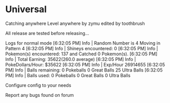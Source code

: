 # Universal
Catching anywhere Level anywhere by zymu edited by toothbrush

All release are tested before releasing...

Logs for normal mode
[6:32:05 PM] Info | Random Number is 4 Moving in Pattern 4
[6:32:05 PM] Info | Shineys encountered: 0
[6:32:05 PM] Info | Pokemon(s) encountered: 137 and Catched 0 Pokemon(s).
[6:32:05 PM] Info | Total Earning: $35622 ($260.0 average)
[6:32:05 PM] Info | PokeDollars/Hour: $35622
[6:32:05 PM] Info | Exp/Hour 26914655
[6:32:05 PM] Info | Balls remaining: 0 Pokeballs 0 Great Balls 25 Ultra Balls
[6:32:05 PM] Info | Balls used: 0 Pokeballs 0 Great Balls 0 Ultra Balls

Configure config to your needs

Report any bugs found on forum
